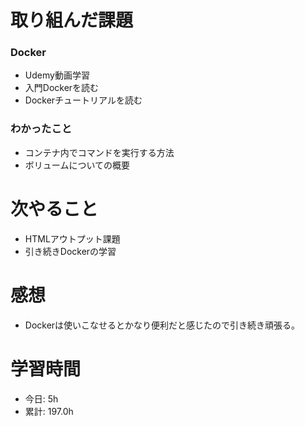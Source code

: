 # 取り組んだ課題
### Docker
* Udemy動画学習
* 入門Dockerを読む
* Dockerチュートリアルを読む
### わかったこと
* コンテナ内でコマンドを実行する方法
* ボリュームについての概要
# 次やること
* HTMLアウトプット課題
* 引き続きDockerの学習
# 感想
* Dockerは使いこなせるとかなり便利だと感じたので引き続き頑張る。
# 学習時間
* 今日: 5h
* 累計: 197.0h
